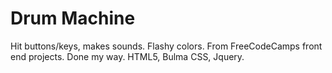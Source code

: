 # Drum Machine
Hit buttons/keys, makes sounds. Flashy colors.
From FreeCodeCamps front end projects. Done my way.
HTML5, Bulma CSS, Jquery.